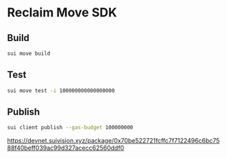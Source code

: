 # Reclaim Move SDK

## Build
```bash
sui move build
```

## Test
```bash
sui move test -i 100000000000000000 
```

## Publish
```bash
sui client publish --gas-budget 100000000
```



https://devnet.suivision.xyz/package/0x70be522721fcffc7f7122496c6bc7588f40beff039ac99d327acecc62560ddf0
